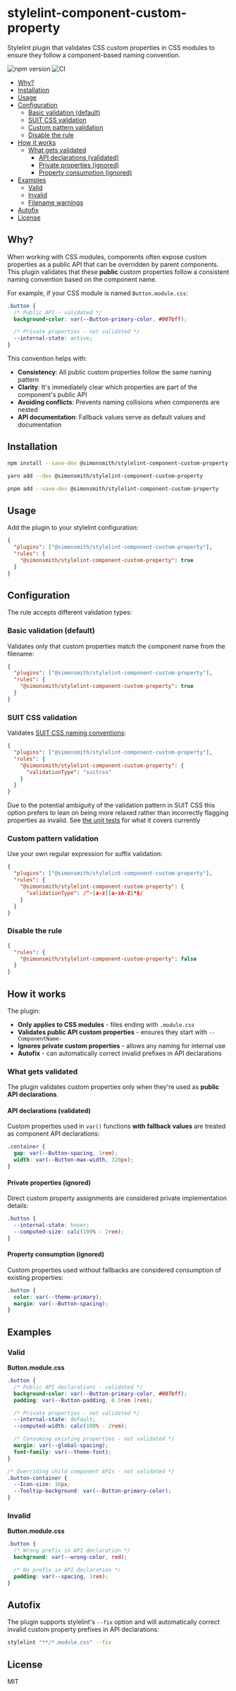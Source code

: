 # stylelint-component-custom-property

Stylelint plugin that validates CSS custom properties in CSS modules to ensure they follow a component-based naming convention.

![npm version](https://img.shields.io/npm/v/@simonsmith/stylelint-component-custom-property)
![CI](https://github.com/simonsmith/stylelint-component-custom-property/actions/workflows/ci.yml/badge.svg)

<!-- START doctoc generated TOC please keep comment here to allow auto update -->
<!-- DON'T EDIT THIS SECTION, INSTEAD RE-RUN doctoc TO UPDATE -->

- [Why?](#why)
- [Installation](#installation)
- [Usage](#usage)
- [Configuration](#configuration)
  - [Basic validation (default)](#basic-validation-default)
  - [SUIT CSS validation](#suit-css-validation)
  - [Custom pattern validation](#custom-pattern-validation)
  - [Disable the rule](#disable-the-rule)
- [How it works](#how-it-works)
  - [What gets validated](#what-gets-validated)
    - [API declarations (validated)](#api-declarations-validated)
    - [Private properties (ignored)](#private-properties-ignored)
    - [Property consumption (ignored)](#property-consumption-ignored)
- [Examples](#examples)
  - [Valid](#valid)
  - [Invalid](#invalid)
  - [Filename warnings](#filename-warnings)
- [Autofix](#autofix)
- [License](#license)

<!-- END doctoc generated TOC please keep comment here to allow auto update -->

## Why?

When working with CSS modules, components often expose custom properties as a public API that can be overridden by parent components. This plugin validates that these **public** custom properties follow a consistent naming convention based on the component name.

For example, if your CSS module is named `Button.module.css`:

```css
.button {
  /* Public API - validated */
  background-color: var(--Button-primary-color, #007bff);

  /* Private properties - not validated */
  --internal-state: active;
}
```

This convention helps with:

- **Consistency**: All public custom properties follow the same naming pattern
- **Clarity**: It's immediately clear which properties are part of the component's public API
- **Avoiding conflicts**: Prevents naming collisions when components are nested
- **API documentation**: Fallback values serve as default values and documentation

## Installation

```bash
npm install --save-dev @simonsmith/stylelint-component-custom-property
```

```bash
yarn add --dev @simonsmith/stylelint-component-custom-property
```

```bash
pnpm add --save-dev @simonsmith/stylelint-component-custom-property
```

## Usage

Add the plugin to your stylelint configuration:

```json
{
  "plugins": ["@simonsmith/stylelint-component-custom-property"],
  "rules": {
    "@simonsmith/stylelint-component-custom-property": true
  }
}
```

## Configuration

The rule accepts different validation types:

### Basic validation (default)

Validates only that custom properties match the component name from the filename:

```json
{
  "plugins": ["@simonsmith/stylelint-component-custom-property"],
  "rules": {
    "@simonsmith/stylelint-component-custom-property": true
  }
}
```

### SUIT CSS validation

Validates [SUIT CSS naming conventions](https://github.com/suitcss/suit/blob/master/doc/naming-conventions.md#variables):

```json
{
  "plugins": ["@simonsmith/stylelint-component-custom-property"],
  "rules": {
    "@simonsmith/stylelint-component-custom-property": {
      "validationType": "suitcss"
    }
  }
}
```

Due to the potential ambiguity of the validation pattern in SUIT CSS this option prefers to lean on being more relaxed rather than incorrectly
flagging properties as invalid. See [the unit tests](https://github.com/simonsmith/stylelint-custom-property-prefix/blob/e8022cc57466d91de8d868781816a080855d17dd/src/validate.test.ts#L21-L43) for what it covers currently

### Custom pattern validation

Use your own regular expression for suffix validation:

```json
{
  "plugins": ["@simonsmith/stylelint-component-custom-property"],
  "rules": {
    "@simonsmith/stylelint-component-custom-property": {
      "validationType": /^-[a-z][a-zA-Z]*$/
    }
  }
}
```

### Disable the rule

```json
{
  "rules": {
    "@simonsmith/stylelint-component-custom-property": false
  }
}
```

## How it works

The plugin:

- **Only applies to CSS modules** - files ending with `.module.css`
- **Validates public API custom properties** - ensures they start with `--ComponentName-`
- **Ignores private custom properties** - allows any naming for internal use
- **Autofix** - can automatically correct invalid prefixes in API declarations

### What gets validated

The plugin validates custom properties only when they're used as **public API declarations**.

#### API declarations (validated)

Custom properties used in `var()` functions **with fallback values** are treated as component API declarations:

```css
.container {
  gap: var(--Button-spacing, 1rem);
  width: var(--Button-max-width, 320px);
}
```

#### Private properties (ignored)

Direct custom property assignments are considered private implementation details:

```css
.button {
  --internal-state: hover;
  --computed-size: calc(100% - 2rem);
}
```

#### Property consumption (ignored)

Custom properties used without fallbacks are considered consumption of existing properties:

```css
.button {
  color: var(--theme-primary);
  margin: var(--Button-spacing);
}
```

## Examples

### Valid

**Button.module.css**

```css
.button {
  /* Public API declarations - validated */
  background-color: var(--Button-primary-color, #007bff);
  padding: var(--Button-padding, 0.5rem 1rem);

  /* Private properties - not validated */
  --internal-state: default;
  --computed-width: calc(100% - 2rem);

  /* Consuming existing properties - not validated */
  margin: var(--global-spacing);
  font-family: var(--theme-font);
}

/* Overriding child component APIs - not validated */
.button-container {
  --Icon-size: 16px;
  --Tooltip-background: var(--Button-primary-color);
}
```

### Invalid

**Button.module.css**

```css
.button {
  /* Wrong prefix in API declaration */
  background: var(--wrong-color, red);

  /* No prefix in API declaration */
  padding: var(--spacing, 1rem);
}
```

## Autofix

The plugin supports stylelint's `--fix` option and will automatically correct invalid custom property prefixes in API declarations:

```bash
stylelint "**/*.module.css" --fix
```

## License

MIT

